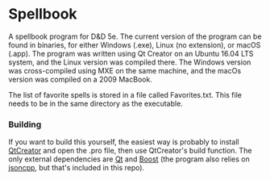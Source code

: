 # Spellbook
A spellbook program for D&amp;D 5e. The current version of the program can be found in binaries, for either Windows (.exe), Linux (no extension), or macOS (.app). The program was written using Qt Creator on an Ubuntu 16.04 LTS system, and the Linux version was compiled there. The Windows version was cross-compiled using MXE on the same machine, and the macOs version was compiled on a 2009 MacBook.

The list of favorite spells is stored in a file called Favorites.txt. This file needs to be in the same directory as the executable.

### Building
If you want to build this yourself, the easiest way is probably to install [QtCreator](https://github.com/qt-creator/qt-creator) and open the .pro file, then use QtCreator's build function. The only external dependencies are [Qt](https://www.qt.io/download) and [Boost](https://www.boost.org/users/download/) (the program also relies on [jsoncpp](https://github.com/open-source-parsers/jsoncpp), but that's included in this repo).
